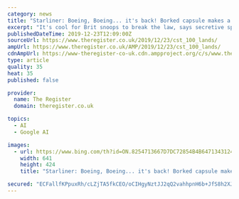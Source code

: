 ```yaml
---
category: news
title: "Starliner: Boeing, Boeing... it's back! Borked capsule makes a successful return to Earth"
excerpt: "It's cool for Brit snoops to break the law, says secretive spy court. Just hold on while we pull off some legal jujitsu to let MI5 off the hook... Boeing's borked capsule, the CST-100 Starliner, successfully returned to Earth yesterday while engineers scrambled to work out what went wrong, and managers rushed to justify the truncated mission ..."
publishedDateTime: 2019-12-23T12:09:00Z
sourceUrl: https://www.theregister.co.uk/2019/12/23/cst_100_lands/
ampUrl: https://www.theregister.co.uk/AMP/2019/12/23/cst_100_lands/
cdnAmpUrl: https://www-theregister-co-uk.cdn.ampproject.org/c/s/www.theregister.co.uk/AMP/2019/12/23/cst_100_lands/
type: article
quality: 35
heat: 35
published: false

provider:
  name: The Register
  domain: theregister.co.uk

topics:
  - AI
  - Google AI

images:
  - url: https://www.bing.com/th?id=ON.8254713667D7DC72854B4B6471343124
    width: 641
    height: 424
    title: "Starliner: Boeing, Boeing... it's back! Borked capsule makes a successful return to Earth"

secured: "ECFallfKPpuxRh/cLZjTA5fkCEO/oCIHgyNztJJ2qQ2vahhpnH6b+JfS8h2XJGErUip5ksnjIYpc3qwphUD8iJbIWInD8HMjI9L7E91vRdtgvk3amJ1+WG+bKgRPqjGDwB609eIEZIgmbQJFkLjRjZ5cvPtJ78kck6vZvBVmowph+Xcn7fX7stpNgsUzMXF1pef7XgddTBWISKf45EQAmat3PoJzmMNFAYAy1S7D2J22Z+CxfTxhfGVSbejHCiLUA2SSgghXe+JkL3O+QCRaHQ==;IJ6Nb4cRmMJ9fngKN2uyfg=="
---
```


